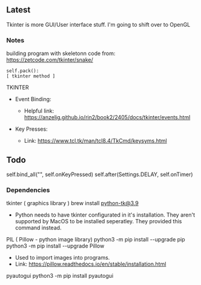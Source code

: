 ## Latest
Tkinter is more GUI/User interface stuff. I'm going to shift over to OpenGL

### Notes
building program with skeletonn code from: https://zetcode.com/tkinter/snake/

    self.pack():
    [ tkinter method ]
   
TKINTER 
-   Event Binding:
    -   Helpful link: https://anzeljg.github.io/rin2/book2/2405/docs/tkinter/events.html

-   Key Presses:
    -   Link: https://www.tcl.tk/man/tcl8.4/TkCmd/keysyms.html


## Todo
self.bind_all("<Key>", self.onKeyPressed)
self.after(Settings.DELAY, self.onTimer)



### Dependencies

tkinter ( graphics library )
    brew install python-tk@3.9
-   Python needs to have tkinter configurated in it's installation. They aren't supported by MacOS to be 
    installed seperatley. They provided this command instead.

PIL ( Pillow - python image library)
    python3 -m pip install --upgrade pip
    python3 -m pip install --upgrade Pillow
-   Used to import images into programs.
-   Link: https://pillow.readthedocs.io/en/stable/installation.html

pyautogui
    python3 -m pip install pyautogui